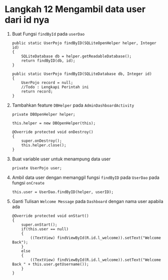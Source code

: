 # Langkah 12 Mengambil data user dari id nya

1. Buat Fungsi `findById` pada `userDao`
    
    ```
    public static UserPojo findByID(SQLiteOpenHelper helper, Integer id)
    {
        SQLiteDatabase db = helper.getReadableDatabase();
        return findByID(db, id);
    }

    public static UserPojo findByID(SQLiteDatabase db, Integer id)
    {
        UserPojo record = null;
        //Todo : Lengkapi Perintah ini
        return record;
    }
    ```

2. Tambahkan feature `DBHelper` pada `AdminDashboardActivity`
   
    ```
    private DBOpenHelper helper;
    ```
    ```
    this.helper = new DBOpenHelper(this);
    ```
    ```
    @Override protected void onDestroy()
    {
        super.onDestroy();
        this.helper.close();
    }
    ```

3. Buat variable user untuk menampung data user

    ```
    private UserPojo user;
    ```

4. Ambil data user dengan memanggil fungsi `findByID` pada `UserDao`  pada fungsi `onCreate`
    
    ```
    this.user = UserDao.findByID(helper, userID);
    ```
    
5. Ganti Tulisan `Welcome Message` pada `Dashboard` dengan nama user apabila ada

    ```
    @Override protected void onStart()
    {
        super.onStart();
        if(this.user == null)
        {
            ((TextView) findViewById(R.id.l_welcome)).setText("Welcome Back");
        }
        else
        {
            ((TextView) findViewById(R.id.l_welcome)).setText("Welcome Back " + this.user.getUsername());
        }
    }
    ```